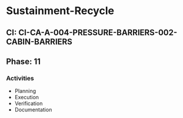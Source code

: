 # Sustainment-Recycle

## CI: CI-CA-A-004-PRESSURE-BARRIERS-002-CABIN-BARRIERS
## Phase: 11

### Activities
- Planning
- Execution
- Verification
- Documentation
